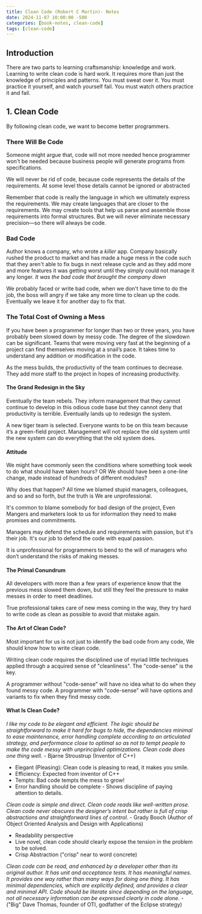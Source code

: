 ```yaml
---
title: Clean Code (Robert C Martin)- Notes
date: 2024-11-07 10:00:00 -500
categories: [book-notes, clean-code]
tags: [clean-code]
---
```


## Introduction

There are two parts to learning craftsmanship: knowledge and work. Learning to write clean code is hard work. It requires more than just the knowledge of principles and patterns. You must sweat over it. You must practice it yourself, and watch yourself fail. You must watch others practice it and fail.

## 1. Clean Code

By following clean code, we want to become better programmers.

### There Will Be Code

Someone might argue that, code will not more needed hence programmer won't be needed because business people will generate programs from specifications.

We will never be rid of code, because code represents the details of the requirements. At some level those details cannot be ignored or abstracted

Remember that code is really the language in which we ultimately express the requirements. We may create languages that are closer to the requirements. We may create tools that help us parse and assemble those requirements into formal structures. But we will never eliminate necessary precision—so there will always be code.

### Bad Code

Author knows a company, who wrote a _killer_ app. Company basically rushed the product to market and has made a huge mess in the code such that they aren't able to fix bugs in next release cycle and as they add more and more features it was getting worst until they simply could not manage it any longer. _It was the bad code that brought the company down_

We probably faced or write bad code, when we don't have time to do the job, the boss will angry if we take any more time to clean up the code. Eventually we leave it for another day to fix that.

### The Total Cost of Owning a Mess

If you have been a programmer for longer than two or three years, you have probably been slowed down by messy code. The degree of the slowdown can be significant. Teams that were moving very fast at the beginning of a project can find themselves moving at a snail’s pace. It takes time to understand any addition or modification in the code.

As the mess builds, the productivity of the team continues to decrease. They add more staff to the project in hopes of increasing productivity.

#### The Grand Redesign in the Sky

Eventually the team rebels. They inform management that they cannot continue to develop in this odious code base but they cannot deny that productivity is terrible. Eventually lands up to redesign the system.

A new tiger team is selected. Everyone wants to be on this team because it’s a green-field project. Management will not replace the old system until the new system can do everything that the old system does.

#### Attitude

We might have commonly seen the conditions where something took week to do what should have taken hours? OR We should have been a one-line change, made instead of hundreds of different modules?

Why does that happen? All time we blamed stupid managers, colleagues, and so and so forth, but the truth is We are unprofessional.

It's common to blame somebody for bad design of the project, Even Mangers and marketers look to us for information they need to make promises and commitments.

Managers may defend the schedule and requirements with passion, but it's their job. It's our job to defend the code with equal passion.

It is unprofessional for programmers to bend to the will of managers who don’t understand the risks of making messes.

#### The Primal Conundrum

All developers with more than a few years of experience know that the previous mess slowed them down, but still they feel the pressure to make messes in order to meet deadlines.

True professional takes care of new mess coming in the way, they try hard to write code as clean as possible to avoid that mistake again.

#### The Art of Clean Code?

Most important for us is not just to identify the bad code from any code, We should know how to write clean code.

Writing clean code requires the disciplined use of myriad little techniques applied through a acquired sense of "cleanliness". The "code-sense" is the key.

A programmer without "code-sense" will have no idea what to do when they found messy code. A programmer with "code-sense" will have options and variants to fix when they find messy code.

#### What Is Clean Code?

_I like my code to be elegant and efficient. The logic should be straightforward to make it hard for bugs to hide, the dependencies minimal to ease maintenance, error handling complete according to an articulated strategy, and performance close to optimal so as not to tempt people to make the code messy with unprincipled optimizations. Clean code does one thing well._ - Bjarne Stroustrup (Inventor of C++)

- Elegant (Pleasing): Clean code is pleasing to read, it makes you smile.
- Efficiency: Expected from inventor of C++
- Tempts: Bad code tempts the mess to grow!
- Error handling should be complete - Shows discipline of paying attention to details.

_Clean code is simple and direct. Clean code reads like well-written prose. Clean code never obscures the designer’s intent but rather is full of crisp abstractions and straightforward lines of control._ - Grady Booch (Author of Object Oriented Analysis and Design with Applications)

- Readability perspective
- Live novel, clean code should clearly expose the tension in the problem to be solved.
- Crisp Abstraction ("crisp" near to word concrete)

_Clean code can be read, and enhanced by a developer other than its original author. It has unit and acceptance tests. It has meaningful names. It provides one way rather than many ways for doing one thing. It has minimal dependencies, which are explicitly defined, and provides a clear and minimal API. Code should be literate since depending on the language, not all necessary information can be expressed clearly in code alone._ - ("Big" Dave Thomas, founder of OTI, godfather of the Eclipse strategy)

